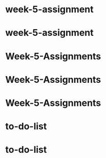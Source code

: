 # week-5-assignment
# week-5-assignment
# Week-5-Assignments
# Week-5-Assignments
# Week-5-Assignments
# to-do-list
# to-do-list
